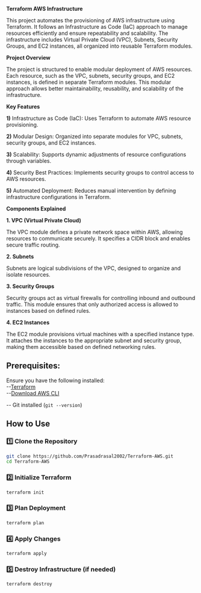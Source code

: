 **Terraform AWS Infrastructure**

This project automates the provisioning of AWS infrastructure using Terraform. It follows an Infrastructure as Code (IaC) approach to manage resources efficiently and ensure repeatability and scalability. The infrastructure includes Virtual Private Cloud (VPC), Subnets, Security Groups, and EC2 instances, all organized into reusable Terraform modules.

**Project Overview**

The project is structured to enable modular deployment of AWS resources. Each resource, such as the VPC, subnets, security groups, and EC2 instances, is defined in separate Terraform modules. This modular approach allows better maintainability, reusability, and scalability of the infrastructure.

**Key Features**

**1)** Infrastructure as Code (IaC): Uses Terraform to automate AWS resource provisioning.

**2)** Modular Design: Organized into separate modules for VPC, subnets, security groups, and EC2 instances.

**3)** Scalability: Supports dynamic adjustments of resource configurations through variables.

**4)** Security Best Practices: Implements security groups to control access to AWS resources.

**5)** Automated Deployment: Reduces manual intervention by defining infrastructure configurations in Terraform.

**Components Explained**

**1. VPC (Virtual Private Cloud)**

The VPC module defines a private network space within AWS, allowing resources to communicate securely. It specifies a CIDR block and enables secure traffic routing.

**2. Subnets**

Subnets are logical subdivisions of the VPC, designed to organize and isolate resources.

**3. Security Groups**

Security groups act as virtual firewalls for controlling inbound and outbound traffic. This module ensures that only authorized access is allowed to instances based on defined rules.

**4. EC2 Instances**

The EC2 module provisions virtual machines with a specified instance type. It attaches the instances to the appropriate subnet and security group, making them accessible based on defined networking rules.

## Prerequisites:

Ensure you have the following installed:  
--[Terraform](https://developer.hashicorp.com/terraform/downloads)  
--[Download AWS CLI](https://aws.amazon.com/cli/) 

-- Git installed (`git --version`)  

## How to Use  

### 1️⃣ Clone the Repository  
```bash
git clone https://github.com/Prasadrasal2002/Terraform-AWS.git
cd Terraform-AWS
```

### 2️⃣ Initialize Terraform
```bash
terraform init
```

### 3️⃣ Plan Deployment
```bash
terraform plan
```

### 4️⃣ Apply Changes
```bash
terraform apply
```

### 5️⃣ Destroy Infrastructure (if needed)
```bash
terraform destroy
```


